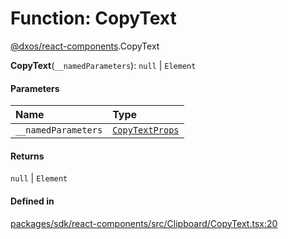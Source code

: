 # Function: CopyText

[@dxos/react-components](../modules/dxos_react_components.md).CopyText

**CopyText**(`__namedParameters`): ``null`` \| `Element`

#### Parameters

| Name | Type |
| :------ | :------ |
| `__namedParameters` | [`CopyTextProps`](../interfaces/dxos_react_components.CopyTextProps.md) |

#### Returns

``null`` \| `Element`

#### Defined in

[packages/sdk/react-components/src/Clipboard/CopyText.tsx:20](https://github.com/dxos/dxos/blob/main/packages/sdk/react-components/src/Clipboard/CopyText.tsx#L20)
